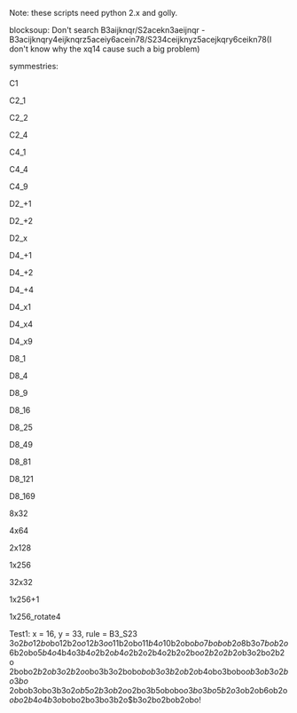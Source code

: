 Note: these scripts need python 2.x and golly.

blocksoup: Don't search B3aijknqr/S2acekn3aeijnqr - B3acijknqry4eijknqrz5aceiy6acein78/S234ceijknyz5acejkqry6ceikn78(I don't know why the xq14 cause such a big problem)

symmestries:

C1

C2_1

C2_2

C2_4

C4_1

C4_4

C4_9

D2_+1

D2_+2

D2_x

D4_+1

D4_+2

D4_+4

D4_x1

D4_x4

D4_x9

D8_1

D8_4

D8_9

D8_16

D8_25

D8_49

D8_81

D8_121

D8_169

8x32

4x64

2x128

1x256

32x32

1x256+1

1x256_rotate4

Test1:
x = 16, y = 33, rule = B3_S23
3o$2bo12bo$bo12b2o$o12b3o$o11b2obo$11b4o$10b2obo$bo7bobob2o$8b3o$7bob
2o$6b2obo$5b4o$4b4o$3b4o$2b2o$b4o2$b2o2b4o2b2o2bo$o2b2o2b2o$b3o2bo2b2o
2bobo$2b2ob3o2b2o$obo3b3o2bobo$bob3o3b2ob2o$b4obo3bobo$ob3ob3o2bo3bo$
2obob3obo3b3o$2ob5o2b3ob2o$o2bo3b5obobo$o3bo3bo5b2o$3ob2ob6ob2o$obo2b
4o4b3o$bobo2bo3bo3b2o$b3o2bo2bob2obo!
